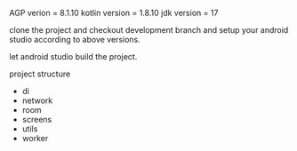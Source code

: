 AGP verion = 8.1.10
kotlin version = 1.8.10
jdk version = 17

clone the project and checkout development branch and setup your android studio according to above versions.

let android studio build the project.

project structure

- di
- network
- room
- screens
- utils
- worker